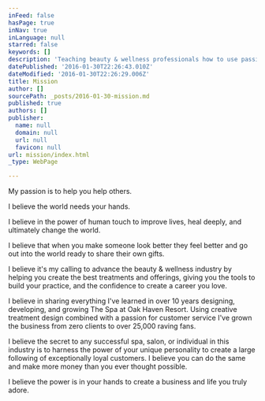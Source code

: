 ```yaml
---
inFeed: false
hasPage: true
inNav: true
inLanguage: null
starred: false
keywords: []
description: 'Teaching beauty & wellness professionals how to use passion and personality to create their dream business.'
datePublished: '2016-01-30T22:26:43.010Z'
dateModified: '2016-01-30T22:26:29.006Z'
title: Mission
author: []
sourcePath: _posts/2016-01-30-mission.md
published: true
authors: []
publisher:
  name: null
  domain: null
  url: null
  favicon: null
url: mission/index.html
_type: WebPage

---
```

My passion is to help you help others.

I believe the world needs your hands.

I believe in the power of human touch to improve lives, heal deeply, and ultimately change the world.

I believe that when you make someone look better they feel better and go out into the world ready to share their own gifts.

I believe it's my calling to advance the beauty & wellness industry by helping you create the best treatments and offerings, giving you the tools to build your practice, and the confidence to create a career you love.

I believe in sharing everything I've learned in over 10 years designing, developing, and growing The Spa at Oak Haven Resort. Using creative treatment design combined with a passion for customer service I've grown the business from zero clients to over 25,000 raving fans. 

I believe the secret to any successful spa, salon, or individual in this industry is to harness the power of your unique personality to create a large following of exceptionally loyal customers. I believe you can do the same and make more money than you ever thought possible.

I believe the power is in your hands to create a business and life you truly adore.